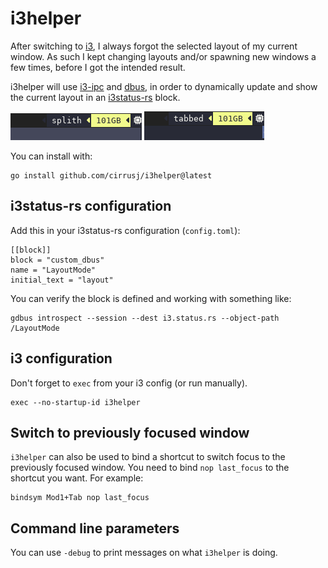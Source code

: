 # i3helper
After switching to [i3](https://i3wm.org/docs/userguide.html), I always forgot the selected layout of my current window. As such I kept changing layouts and/or spawning new windows a few times, before I got the intended result.

i3helper will use [i3-ipc](https://pkg.go.dev/go.i3wm.org/i3/v4) and [dbus](https://pkg.go.dev/github.com/godbus/dbus/v5), in order to dynamically update and show the current layout in an [i3status-rs](https://github.com/greshake/i3status-rust) block.

![screenshot1](img/i3helper_1.png)
![screenshot2](img/i3helper_2.png)

You can install with:
```
go install github.com/cirrusj/i3helper@latest
```

## i3status-rs configuration
Add this in your i3status-rs configuration (`config.toml`):

```
[[block]]
block = "custom_dbus"
name = "LayoutMode"
initial_text = "layout"
```

You can verify the block is defined and working with something like:
```
gdbus introspect --session --dest i3.status.rs --object-path /LayoutMode
```

## i3 configuration
Don't forget to `exec` from your i3 config (or run manually).

```
exec --no-startup-id i3helper
```

## Switch to previously focused window
`i3helper` can also be used to bind a shortcut to switch focus to the previously focused window.
You need to bind `nop last_focus` to the shortcut you want. For example:

```
bindsym Mod1+Tab nop last_focus
```

## Command line parameters
You can use `-debug` to print messages on what `i3helper` is doing.